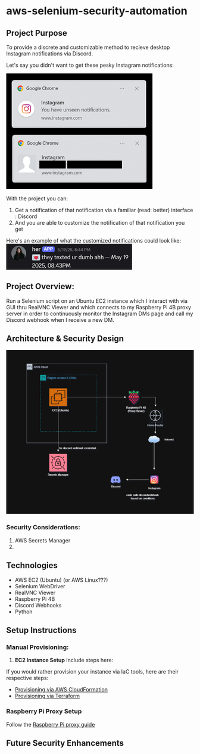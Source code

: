 # aws-selenium-security-automation


## Project Purpose
To provide a discrete and customizable method to recieve desktop Instagram notifications via Discord.

Let's say you didn't want to get these pesky Instagram notifications:

![Example Notification Image](resources/readme-notifications-image.png)

With the project you can: 
1. Get a notification of that notification via a familiar (read: better) interface : Discord
2. And you are able to customize the notification of that notification you get

Here's an example of what the customized notifications could look like:
![Discord Notification Image](resources/readme-discord-notification.png)

## Project Overview:
Run a Selenium script on an Ubuntu EC2 instance which I interact with via GUI thru RealVNC Viewer and which connects to my Raspberry Pi 4B proxy server in order to continuously monitor the Instagram DMs page and call my Discord webhook when I receive a new DM.

## Architecture & Security Design
![Architecture Diagram](resources/readme-architecture-design.png)

### Security Considerations:
1. AWS Secrets Manager
2. 

## Technologies
- AWS EC2 (Ubuntu) (or AWS Linux???)
- Selenium WebDriver
- RealVNC Viewer
- Raspberry Pi 4B
- Discord Webhooks
- Python


## Setup Instructions

### Manual Provisioning:
1. **EC2 Instance Setup**
Include steps here:

If you would rather provision your instance via IaC tools, here are their respective steps:
- [Provisioning via AWS CloudFormation](docs/aws_cloudformation.md)
- [Provisioning via Terraform](docs/terraform.md)

### Raspberry Pi Proxy Setup
Follow the [Raspberry Pi proxy guide](docs/raspberry-pi-proxy.md)



## Future Security Enhancements
